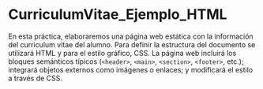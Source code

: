 # CurriculumVitae_Ejemplo_HTML

En esta práctica, elaboraremos una página web estática con la información del curriculum vitae del alumno.
Para definir la estructura del documento se utilizará HTML y para el estilo gráfico, CSS. La página web incluirá los bloques semánticos típicos 
(`<header>`, `<main>`, `<section>`, `<footer>`, etc.); 
integrará objetos externos como imágenes o enlaces; y modificará el estilo a través de CSS.
